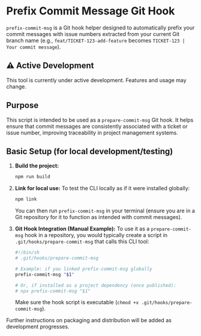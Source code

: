 # Prefix Commit Message Git Hook

`prefix-commit-msg` is a Git hook helper designed to automatically prefix your commit messages with issue numbers extracted from your current Git branch name (e.g., `feat/TICKET-123-add-feature` becomes `TICKET-123 | Your commit message`).

## ⚠️ Active Development

This tool is currently under active development. Features and usage may change.

## Purpose

This script is intended to be used as a `prepare-commit-msg` Git hook. It helps ensure that commit messages are consistently associated with a ticket or issue number, improving traceability in project management systems.

## Basic Setup (for local development/testing)

1.  **Build the project:**
    ```bash
    npm run build
    ```
2.  **Link for local use:**
    To test the CLI locally as if it were installed globally:
    ```bash
    npm link
    ```
    You can then run `prefix-commit-msg` in your terminal (ensure you are in a Git repository for it to function as intended with commit messages).

3.  **Git Hook Integration (Manual Example):**
    To use it as a `prepare-commit-msg` hook in a repository, you would typically create a script in `.git/hooks/prepare-commit-msg` that calls this CLI tool:
    ```sh
    #!/bin/sh
    # .git/hooks/prepare-commit-msg

    # Example: if you linked prefix-commit-msg globally
    prefix-commit-msg "$1"

    # Or, if installed as a project dependency (once published):
    # npx prefix-commit-msg "$1"
    ```
    Make sure the hook script is executable (`chmod +x .git/hooks/prepare-commit-msg`).

Further instructions on packaging and distribution will be added as development progresses.

